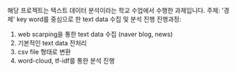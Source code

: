 해당 프로젝트는 텍스트 데이터 분석이라는 학교 수업에서 수행한 과제입니다.
주제: '경제' key word를 중심으로 한 text data 수집 및 분석 진행
진행과정:
1. web scarping을 통한 text data 수집 (naver blog, news)
2. 기본적인 text data 전처리
3. csv file 형태로 변환
4. word-cloud, tf-idf를 통한 분석 진행
